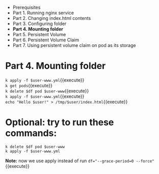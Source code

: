 * Prerequisites
* Part 1. Running nginx service
* Part 2. Changing index.html contents
* Part 3. Configuring folder
* **Part 4. Mounting folder**
* Part 5. Persistent Volume
* Part 6. Persistent Volume Claim
* Part 7. Using persistent volume claim on pod as its storage

# Part 4. Mounting folder

`k apply -f $user-www.yml`{{execute}}  
`k get pods`{{execute}}  
`k delete $df pod $user-www`{{execute}}  
`k apply -f $user-www.yml`{{execute}}  
`echo "Hello $user!" > /tmp/$user/index.html`{{execute}}  

# Optional: try to run these commands:

`k delete $df pod $user-www`  
`k apply -f $user-www.yml`

**Note:** now we use apply instead of run
`df="--grace-period=0 --force"`{{execute}}  